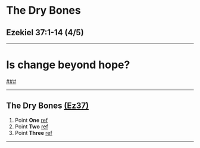 <!-- .slide: <%= bg("unsplash-Jztmx9yqjBw-stars.jpg") %> id="title" -->
# The Dry Bones
## Ezekiel 37:1-14 (4/5)

---
<!-- .slide: data-background="white" -->
# Is change beyond **hope**?

[###](#/outline "secret")

---
<!-- .slide: <%= bg("unsplash-Jztmx9yqjBw-stars.jpg") %> id="outline" class="outline" -->
## The Dry Bones [(Ez37)](# "ref")
1. Point **One** [ref](# "ref")
2. Point **Two** [ref](# "ref")
3. Point **Three** [ref](# "ref")

---
<!-- .slide: <%= bg("unsplash-Jztmx9yqjBw-stars.jpg") %> class="empty" -->

